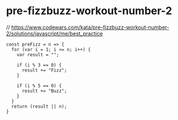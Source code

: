 # pre-fizzbuzz-workout-number-2
// https://www.codewars.com/kata/pre-fizzbuzz-workout-number-2/solutions/javascript/me/best_practice


```
const preFizz = n => {
  for (var i = 1; i <= n; i++) {
    var result = "";

    if (i % 3 == 0) {
      result += "Fizz";
    }

    if (i % 5 == 0) {
      result += "Buzz";
    }
  }
  return (result || n);
}
```
